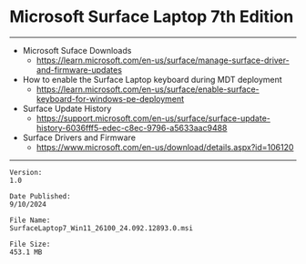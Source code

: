 # Microsoft Surface Laptop 7th Edition

---

* Microsoft Suface Downloads
  * https://learn.microsoft.com/en-us/surface/manage-surface-driver-and-firmware-updates
* How to enable the Surface Laptop keyboard during MDT deployment
  * https://learn.microsoft.com/en-us/surface/enable-surface-keyboard-for-windows-pe-deployment
* Surface Update History
  * https://support.microsoft.com/en-us/surface/surface-update-history-6036fff5-edec-c8ec-9796-a5633aac9488
* Surface Drivers and Firmware
  * https://www.microsoft.com/en-us/download/details.aspx?id=106120

---

```text
Version:
1.0

Date Published:
9/10/2024

File Name:
SurfaceLaptop7_Win11_26100_24.092.12893.0.msi

File Size:
453.1 MB
```